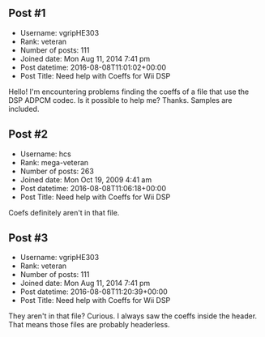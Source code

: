 ## Post #1
- Username: vgripHE303
- Rank: veteran
- Number of posts: 111
- Joined date: Mon Aug 11, 2014 7:41 pm
- Post datetime: 2016-08-08T11:01:02+00:00
- Post Title: Need help with Coeffs for Wii DSP

Hello! I'm encountering problems finding the coeffs of a file that use the DSP ADPCM codec. Is it possible to help me? Thanks. Samples are included.
## Post #2
- Username: hcs
- Rank: mega-veteran
- Number of posts: 263
- Joined date: Mon Oct 19, 2009 4:41 am
- Post datetime: 2016-08-08T11:06:18+00:00
- Post Title: Need help with Coeffs for Wii DSP

Coefs definitely aren't in that file.
## Post #3
- Username: vgripHE303
- Rank: veteran
- Number of posts: 111
- Joined date: Mon Aug 11, 2014 7:41 pm
- Post datetime: 2016-08-08T11:20:39+00:00
- Post Title: Need help with Coeffs for Wii DSP

They aren't in that file? Curious. I always saw the coeffs inside the header. That means those files are probably headerless.
